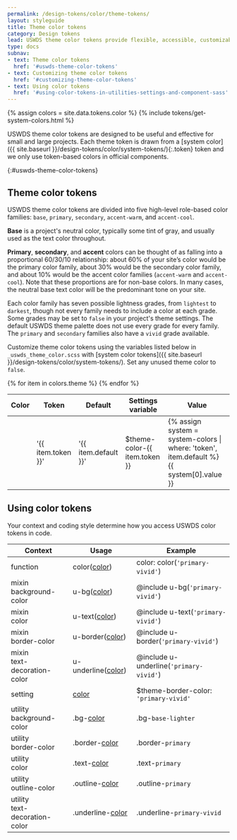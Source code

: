 ```yaml
---
permalink: /design-tokens/color/theme-tokens/
layout: styleguide
title: Theme color tokens
category: Design tokens
lead: USWDS theme color tokens provide flexible, accessible, customizable color choices for your project.
type: docs
subnav:
- text: Theme color tokens
  href: '#uswds-theme-color-tokens'
- text: Customizing theme color tokens
  href: '#customizing-theme-color-tokens'
- text: Using color tokens
  href: '#using-color-tokens-in-utilities-settings-and-component-sass'
---
```


{% assign colors = site.data.tokens.color %}
{% include tokens/get-system-colors.html %}

USWDS theme color tokens are designed to be useful and effective for small and large projects.  Each theme token is drawn from a [system color]({{ site.baseurl }}/design-tokens/color/system-tokens/){:.token} token and we only use token-based colors in official components.

{:#uswds-theme-color-tokens}
## Theme color tokens
USWDS theme color tokens are divided into five high-level role-based color families: `base`, `primary`, `secondary`, `accent-warm`, and `accent-cool`.

**Base** is a project's neutral color, typically some tint of gray, and usually used as the text color throughout.

**Primary**, **secondary**, and **accent** colors can be thought of as falling into a proportional 60/30/10 relationship: about 60% of your site’s color would be the primary color family, about 30% would be the secondary color family, and about 10% would be the accent color families (`accent-warm` and `accent-cool`). Note that these proportions are for non-base colors. In many cases, the neutral base text color will be the predominant tone on your site.

Each color family has seven possible lightness grades, from `lightest` to `darkest`, though not every family needs to include a color at each grade. Some grades may be set to `false` in your project's theme settings. The default USWDS theme palette does not use every grade for every family. The `primary` and `secondary` families also have a `vivid` grade available.

Customize theme color tokens using the variables listed below in `_uswds_theme_color.scss` with [system color tokens]({{ site.baseurl }}/design-tokens/color/system-tokens/). Set any unused theme color to `false`.

<div class="site-table-wrapper">
  <table class="usa-table--borderless site-table-responsive">
    <thead>
      <tr>
        <th scope="col">Color</th>
        <th scope="col">Token</th>
        <th scope="col">Default</th>
        <th scope="col">Settings variable</th>
        <th scope="col" class="text-right">Value</th>
      </tr>
    </thead>
    <tbody>
      {% for item in colors.theme %}
        <tr>
          <td scope="row" data-title="Color" class="flex-align-center">
            <span class="site-inline-swatch bg-{{ item.token }}"></span>
          </td>
          <td data-title="Token">
            <span class="utility-class font-mono-2xs">'{{ item.token }}'</span>
          </td>
          <td data-title="Default" class="font-mono-2xs">
            '{{ item.default }}'
          </td>
          <td data-title="Settings var" class="font-mono-2xs">
            $theme-color-{{ item.token }}
          </td>
          <td data-title="Value" class="font-mono-2xs text-right">
            {% assign system = system-colors | where: 'token', item.default %}
            {{ system[0].value }}
          </td>
        </tr>
      {% endfor %}
    </tbody>
  </table>
</div>

## Using color tokens
Your context and coding style determine how you access USWDS color tokens in code.

<div class="site-table-wrapper">
  <table class="usa-table--borderless site-table-responsive">
    <thead>
      <tr>
        <th scope="col">Context</th>
        <th scope="col">Usage</th>
        <th scope="col">Example</th>
      </tr>
    </thead>
    <tbody class="font-mono-2xs">
      <tr>
        <td scope="row" data-title="Context">
          <span class="text-bold font-lang-3">function</span>
        </td>
        <td data-title="Usage">
          <span>
            color(<a href="{{ site.baseurl }}/design-tokens/color/theme-tokens/" class="token">color</a>)
          </span>
        </td>
        <td data-title="Example">
          <span>
            color: color(<code>'primary-vivid'</code>)
          </span>
        </td>
      </tr>
      <tr>
        <td scope="row" data-title="Context">
          <span class="font-lang-3">
            <span class="text-bold">mixin</span><br/>
            <span>background-color</span>
          </span>
        </td>
        <td data-title="Usage">
          <span>
            u-bg(<a href="{{ site.baseurl }}/design-tokens/color/theme-tokens/" class="token">color</a>)
          </span>
        </td>
        <td data-title="Example">
          <span>
            @include u-bg(<code>'primary-vivid'</code>)<br/>
          </span>
        </td>
      </tr>
      <tr>
        <td scope="row" data-title="Context">
          <span class="font-lang-3">
            <span class="text-bold">mixin</span><br/>
            <span>color</span>
          </span>
        </td>
        <td data-title="Usage">
          <span>
            u-text(<a href="{{ site.baseurl }}/design-tokens/color/theme-tokens/" class="token">color</a>)<br/>
          </span>
        </td>
        <td data-title="Example">
          <span>
            @include u-text(<code>'primary-vivid'</code>)<br/>
          </span>
        </td>
      </tr>
      <tr>
        <td scope="row" data-title="Context">
          <span class="font-lang-3">
            <span class="text-bold">mixin</span><br/>
            <span>border-color</span>
          </span>
        </td>
        <td data-title="Usage">
          <span>
            u-border(<a href="{{ site.baseurl }}/design-tokens/color/theme-tokens/" class="token">color</a>)
          </span>
        </td>
        <td data-title="Example">
          <span>
            @include u-border(<code>'primary-vivid'</code>)<br/>
          </span>
        </td>
      </tr>
      <tr>
        <td scope="row" data-title="Context">
          <span class="font-lang-3">
            <span class="text-bold">mixin</span><br/>
            <span>text-decoration-color</span>
          </span>
        </td>
        <td data-title="Usage">
          <span>
            u-underline(<a href="{{ site.baseurl }}/design-tokens/color/theme-tokens/" class="token">color</a>)
          </span>
        </td>
        <td data-title="Example">
          <span>
            @include u-underline(<code>'primary-vivid'</code>)<br/>
          </span>
        </td>
      </tr>
      <tr>
        <td scope="row" data-title="Context">
          <span>
            <span class="text-bold font-lang-3">setting</span><br/>
          </span>
        </td>
        <td data-title="Usage">
          <span>
            <a href="{{ site.baseurl }}/design-tokens/color/theme-tokens/" class="token">color</a>
          </span>
        </td>
        <td data-title="Example">
          <span>
            $theme-border-color: <code>'primary-vivid'</code>
          </span>
        </td>
      </tr>
      <tr>
        <td scope="row" data-title="Context">
          <span class="font-lang-3">
            <span class="text-bold">utility</span><br/>
            <span>background-color</span>
          </span>
        </td>
        <td data-title="Usage">
          <span>
            .bg-<a href="{{ site.baseurl }}/design-tokens/color/theme-tokens/" class="token">color</a>
          </span>
        </td>
        <td data-title="Example">
          <span>
            .bg-<code>base-lighter</code>
          </span>
        </td>
      </tr>
      <tr>
        <td scope="row" data-title="Context">
          <span class="font-lang-3">
            <span class="text-bold">utility</span><br/>
            <span>border-color</span>
          </span>
        </td>
        <td data-title="Usage">
          <span>
            .border-<a href="{{ site.baseurl }}/design-tokens/color/theme-tokens/" class="token">color</a>
          </span>
        </td>
        <td data-title="Example">
          <span>
            .border-<code>primary</code>
          </span>
        </td>
      </tr>
      <tr>
        <td scope="row" data-title="Context">
          <span class="font-lang-3">
            <span class="text-bold">utility</span><br/>
            <span>color</span>
          </span>
        </td>
        <td data-title="Usage">
          <span>
            .text-<a href="{{ site.baseurl }}/design-tokens/color/theme-tokens/" class="token">color</a>
          </span>
        </td>
        <td data-title="Example">
          <span>
            .text-<code>primary</code>
          </span>
        </td>
      </tr>
      <tr>
        <td scope="row" data-title="Context">
          <span class="font-lang-3">
            <span class="text-bold">utility</span><br/>
            <span>outline-color</span>
          </span>
        </td>
        <td data-title="Usage">
          <span>
            .outline-<a href="{{ site.baseurl }}/design-tokens/color/theme-tokens/" class="token">color</a>
          </span>
        </td>
        <td data-title="Example">
          <span>
            .outline-<code>primary</code>
          </span>
        </td>
      </tr>
      <tr>
        <td scope="row" data-title="Context">
          <span class="font-lang-3">
            <span class="text-bold">utility</span><br/>
            <span>text-decoration-color</span>
          </span>
        </td>
        <td data-title="Usage">
          <span>
            .underline-<a href="{{ site.baseurl }}/design-tokens/color/theme-tokens/" class="token">color</a>
          </span>
        </td>
        <td data-title="Example">
          <span>
            .underline-<code>primary-vivid</code>
          </span>
        </td>
      </tr>
    </tbody>
  </table>
</div>

